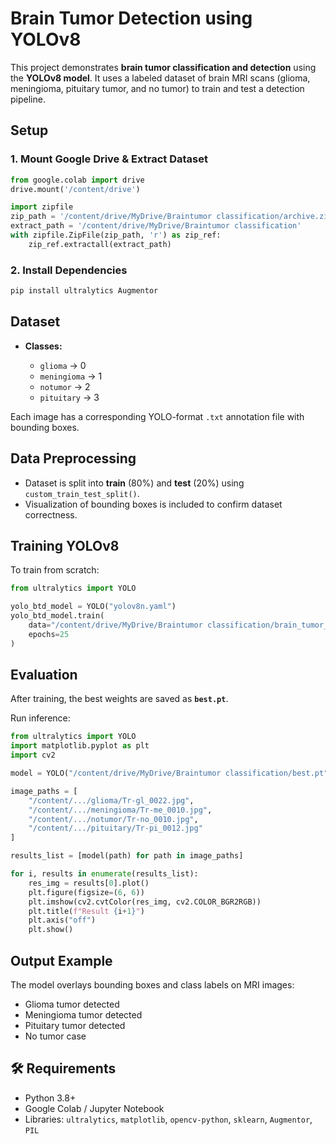 

# Brain Tumor Detection using YOLOv8

This project demonstrates **brain tumor classification and detection** using the **YOLOv8 model**.
It uses a labeled dataset of brain MRI scans (glioma, meningioma, pituitary tumor, and no tumor) to train and test a detection pipeline.

##  Setup


### 1. Mount Google Drive & Extract Dataset

```python
from google.colab import drive
drive.mount('/content/drive')

import zipfile
zip_path = '/content/drive/MyDrive/Braintumor classification/archive.zip'
extract_path = '/content/drive/MyDrive/Braintumor classification'
with zipfile.ZipFile(zip_path, 'r') as zip_ref:
    zip_ref.extractall(extract_path)
```

### 2. Install Dependencies

```bash
pip install ultralytics Augmentor
```

##  Dataset

* **Classes:**

  * `glioma` → 0
  * `meningioma` → 1
  * `notumor` → 2
  * `pituitary` → 3

Each image has a corresponding YOLO-format `.txt` annotation file with bounding boxes.

##  Data Preprocessing

* Dataset is split into **train** (80%) and **test** (20%) using `custom_train_test_split()`.
* Visualization of bounding boxes is included to confirm dataset correctness.

##  Training YOLOv8

To train from scratch:

```python
from ultralytics import YOLO

yolo_btd_model = YOLO("yolov8n.yaml")
yolo_btd_model.train(
    data="/content/drive/MyDrive/Braintumor classification/brain_tumor_dataset.yaml",
    epochs=25
)
```

##  Evaluation

After training, the best weights are saved as **`best.pt`**.

Run inference:

```python
from ultralytics import YOLO
import matplotlib.pyplot as plt
import cv2

model = YOLO("/content/drive/MyDrive/Braintumor classification/best.pt")

image_paths = [
    "/content/.../glioma/Tr-gl_0022.jpg",
    "/content/.../meningioma/Tr-me_0010.jpg",
    "/content/.../notumor/Tr-no_0010.jpg",
    "/content/.../pituitary/Tr-pi_0012.jpg"
]

results_list = [model(path) for path in image_paths]

for i, results in enumerate(results_list):
    res_img = results[0].plot()
    plt.figure(figsize=(6, 6))
    plt.imshow(cv2.cvtColor(res_img, cv2.COLOR_BGR2RGB))
    plt.title(f"Result {i+1}")
    plt.axis("off")
    plt.show()
```

##  Output Example

The model overlays bounding boxes and class labels on MRI images:

* Glioma tumor detected
* Meningioma tumor detected
* Pituitary tumor detected
* No tumor case

## 🛠 Requirements

* Python 3.8+
* Google Colab / Jupyter Notebook
* Libraries: `ultralytics`, `matplotlib`, `opencv-python`, `sklearn`, `Augmentor`, `PIL`
